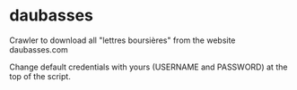 # daubasses

Crawler to download all "lettres boursières" from the website daubasses.com

Change default credentials with yours (USERNAME and PASSWORD) at the top of the script.
